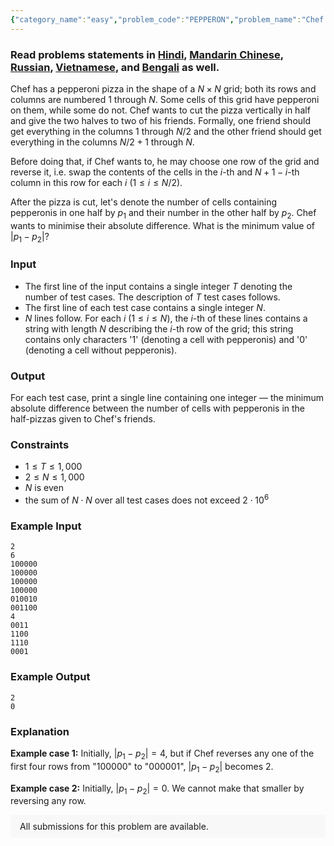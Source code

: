```yaml
---
{"category_name":"easy","problem_code":"PEPPERON","problem_name":"Chef and Pepperoni Pizza","problemComponents":{"constraints":"","constraintsState":false,"subtasks":"","subtasksState":false,"inputFormat":"","inputFormatState":false,"outputFormat":"","outputFormatState":false,"sampleTestCases":{"0":{"id":1,"input":"2\r\n6\r\n100000\r\n100000\r\n100000\r\n100000\r\n010010\r\n001100\r\n4\r\n0011\r\n1100\r\n1110\r\n0001","output":"2\r\n0","explanation":"**Example case 1:** Initially, $|p_1-p_2| = 4$, but if Chef reverses any one of the first four rows from \u0022100000\u0022 to \u0022000001\u0022, $|p_1-p_2|$ becomes $2$.\r\n\r\n**Example case 2:** Initially, $|p_1-p_2| = 0$. We cannot make that smaller by reversing any row.","isDeleted":false}}},"video_editorial_url":"","languages_supported":{"0":"CPP14","1":"C","2":"JAVA","3":"PYTH 3.6","4":"PYTH","5":"PYP3","6":"CS2","7":"ADA","8":"PYPY","9":"TEXT","10":"PAS fpc","11":"NODEJS","12":"RUBY","13":"PHP","14":"GO","15":"HASK","16":"TCL","17":"PERL","18":"SCALA","19":"LUA","20":"kotlin","21":"BASH","22":"JS","23":"LISP sbcl","24":"rust","25":"PAS gpc","26":"BF","27":"CLOJ","28":"R","29":"D","30":"CAML","31":"FORT","32":"ASM","33":"swift","34":"FS","35":"WSPC","36":"LISP clisp","37":"SQL","38":"SCM guile","39":"PERL6","40":"ERL","41":"CLPS","42":"ICK","43":"NICE","44":"PRLG","45":"ICON","46":"COB","47":"SCM chicken","48":"PIKE","49":"SCM qobi","50":"ST","51":"NEM"},"max_timelimit":1,"source_sizelimit":50000,"problem_author":"erfaniaa","problem_tester":null,"date_added":"16-08-2019","tags":{"0":"cook109","1":"erfaniaa","2":"inclusion","3":"simple","4":"taran_1407"},"problem_difficulty_level":"Simple","best_tag":"Inclusion Exclusion","editorial_url":"https://discuss.codechef.com/problems/PEPPERON","time":{"view_start_date":1566153002,"submit_start_date":1566153002,"visible_start_date":1566153002,"end_date":1735669800},"is_direct_submittable":false,"problemDiscussURL":"https://discuss.codechef.com/search?q=PEPPERON","is_proctored":false,"visitedContests":{},"layout":"problem"}
---
```

### Read problems statements in [Hindi](https://www.codechef.com/download/translated/COOK109/hindi/PEPPERON.pdf), [Mandarin Chinese](https://www.codechef.com/download/translated/COOK109/mandarin/PEPPERON.pdf), [Russian](https://www.codechef.com/download/translated/COOK109/russian/PEPPERON.pdf), [Vietnamese](https://www.codechef.com/download/translated/COOK109/vietnamese/PEPPERON.pdf), and [Bengali](https://www.codechef.com/download/translated/COOK109/bengali/PEPPERON.pdf) as well.

Chef has a pepperoni pizza in the shape of a $N \times N$ grid; both its rows and columns are numbered $1$ through $N$. Some cells of this grid have pepperoni on them, while some do not. Chef wants to cut the pizza vertically in half and give the two halves to two of his friends. Formally, one friend should get everything in the columns $1$ through $N/2$ and the other friend should get everything in the columns $N/2+1$ through $N$.

Before doing that, if Chef wants to, he may choose one row of the grid and reverse it, i.e. swap the contents of the cells in the $i$-th and $N+1-i$-th column in this row for each $i$ ($1 \le i \le N/2$).

After the pizza is cut, let's denote the number of cells containing pepperonis in one half by $p_1$ and their number in the other half by $p_2$. Chef wants to minimise their absolute difference. What is the minimum value of $|p_1-p_2|$?

### Input
- The first line of the input contains a single integer $T$ denoting the number of test cases. The description of $T$ test cases follows.
- The first line of each test case contains a single integer $N$.
- $N$ lines follow. For each $i$ ($1 \le i \le N$), the $i$-th of these lines contains a string with length $N$ describing the $i$-th row of the grid; this string contains only characters '1' (denoting a cell with pepperonis) and '0' (denoting a cell without pepperonis).

### Output
For each test case, print a single line containing one integer — the minimum absolute difference between the number of cells with pepperonis in the half-pizzas given to Chef's friends.

### Constraints
- $1 \le T \le 1,000$
- $2 \le N \le 1,000$
- $N$ is even
- the sum of $N \cdot N$ over all test cases does not exceed $2 \cdot 10^6$

### Example Input
```
2
6
100000
100000
100000
100000
010010
001100
4
0011
1100
1110
0001
```

### Example Output
```
2
0
```

### Explanation
**Example case 1:** Initially, $|p_1-p_2| = 4$, but if Chef reverses any one of the first four rows from "100000" to "000001", $|p_1-p_2|$ becomes $2$.

**Example case 2:** Initially, $|p_1-p_2| = 0$. We cannot make that smaller by reversing any row.

<aside style='background: #f8f8f8;padding: 10px 15px;'><div>All submissions for this problem are available.</div></aside>